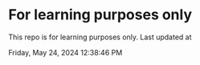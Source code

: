# For learning purposes only
This repo is for learning purposes only.
Last updated at

Friday, May 24, 2024 12:38:46 PM

